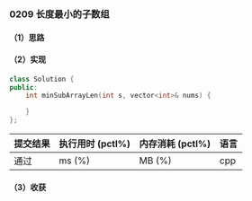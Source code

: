 ### 0209 长度最小的子数组

#### （1）思路

#### （2）实现

```cpp
class Solution {
public:
    int minSubArrayLen(int s, vector<int>& nums) {

    }
};
```

| 提交结果 | 执行用时 (pctl%) | 内存消耗 (pctl%) | 语言 |
|:---------|:-----------------|:-----------------|:-----|
| 通过     |  ms (%)   |  MB (%)  | cpp  |

#### （3）收获

